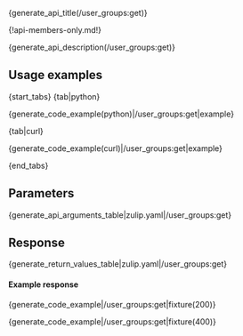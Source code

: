 {generate_api_title(/user_groups:get)}

{!api-members-only.md!}

{generate_api_description(/user_groups:get)}

## Usage examples

{start_tabs}
{tab|python}

{generate_code_example(python)|/user_groups:get|example}

{tab|curl}

{generate_code_example(curl)|/user_groups:get|example}

{end_tabs}

## Parameters

{generate_api_arguments_table|zulip.yaml|/user_groups:get}

## Response

{generate_return_values_table|zulip.yaml|/user_groups:get}

#### Example response

{generate_code_example|/user_groups:get|fixture(200)}

{generate_code_example|/user_groups:get|fixture(400)}
